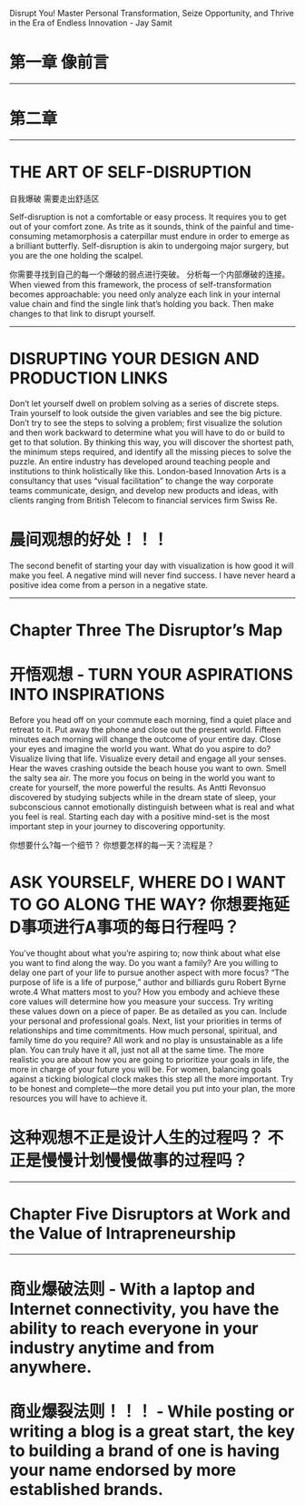 
Disrupt You! Master Personal Transformation, Seize Opportunity, and Thrive in the Era of Endless Innovation - Jay Samit

# 第一章 像前言 

------------------------------------

# 第二章 

------------------------------------------------

# THE ART OF SELF-DISRUPTION
自我爆破 需要走出舒适区

Self-disruption is not a comfortable or easy process. It requires you to get out of your comfort zone. 
As trite as it sounds, think of the painful and time-consuming metamorphosis a caterpillar must endure in order to emerge as a brilliant
butterfly. Self-disruption is akin to undergoing major surgery, but you are the one holding the scalpel.

你需要寻找到自己的每一个爆破的弱点进行突破。 分析每一个内部爆破的连接。
When viewed from this framework, the process of self-transformation becomes approachable: you need only analyze each link in your internal value chain and find the single link that’s holding you back. Then make changes to that link to disrupt yourself.

--------------------------------------------
# DISRUPTING YOUR DESIGN AND PRODUCTION LINKS

Don’t let yourself dwell on problem solving as a series of discrete steps. Train yourself to look outside the given variables and see the big picture. Don’t try to see the steps to solving a problem; first visualize the solution and then work backward to determine what you will have to do or build to get to that solution. By thinking this way, you will discover the shortest path, the minimum steps required, and identify all the missing pieces to solve the puzzle. An entire industry has developed around teaching people and institutions to think holistically like this. London-based Innovation Arts is a consultancy that uses “visual facilitation” to change the way corporate teams communicate, design, and develop new products and ideas, with clients ranging from British Telecom to financial services firm Swiss Re.

# 晨间观想的好处！！！

The second benefit of starting your day with visualization is how good it will make you feel. A negative mind will never find success. I have never heard a positive idea come from a person in a negative state.

--------------------------------------

# Chapter Three The Disruptor’s Map

# 开悟观想 - TURN YOUR ASPIRATIONS INTO INSPIRATIONS
Before you head off on your commute each morning, find a quiet place and retreat to it. Put away the phone and close out the present world. Fifteen minutes each morning will change the outcome of your entire day. Close your eyes and imagine the world you want. What do you aspire to do? Visualize living that life. Visualize every detail and engage all your senses. Hear the waves crashing outside the beach house you want to own. Smell the salty sea air. The more you focus on being in the world you want to create for yourself, the more powerful the results. As Antti Revonsuo discovered by studying subjects while in the dream state of sleep, your subconscious cannot emotionally distinguish between what is real and what you feel is real. Starting each day with a positive mind-set is the most important step in your journey to discovering opportunity.

你想要什么?每一个细节？ 你想要怎样的每一天？流程是？ 

# ASK YOURSELF, WHERE DO I WANT TO GO ALONG THE WAY? 你想要拖延D事项进行A事项的每日行程吗？

 You’ve thought about what you’re aspiring to; now think about what else you want to find along the way. Do you want a family? Are you willing to delay one part of your life to pursue another aspect with more focus? “The purpose of life is a life of purpose,” author and billiards guru Robert Byrne wrote.4 What matters most to you? How you embody and achieve these core values will determine how you measure your success. Try writing these values down on a piece of paper. Be as detailed as you can. Include your personal and professional goals. Next, list your priorities in terms of relationships and time commitments. How much personal, spiritual, and family time do you require? All work and no play is unsustainable as a life plan. You can truly have it all, just not all at the same time. The more realistic you are about how you are going to prioritize your goals in life, the more in charge of your future you will be. For women, balancing goals against a ticking biological clock makes this step all the more important. Try to be honest and complete—the more detail you put into your plan, the more resources you will have to achieve it.


# 这种观想不正是设计人生的过程吗？ 不正是慢慢计划慢慢做事的过程吗？

------------------------------------------------------------

# Chapter Five Disruptors at Work and the Value of Intrapreneurship


------------------------------------------------



# 商业爆破法则 - With a laptop and Internet connectivity, you have the ability to reach everyone in your industry anytime and from anywhere.

# 商业爆裂法则！！！  - While posting or writing a blog is a great start, the key to building a brand of one is having your name endorsed by more established brands.


